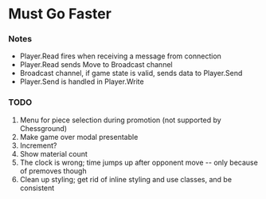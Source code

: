 # Must Go Faster

### Notes

-   Player.Read fires when receiving a message from connection
-   Player.Read sends Move to Broadcast channel
-   Broadcast channel, if game state is valid, sends data to Player.Send
-   Player.Send is handled in Player.Write

### TODO

1. Menu for piece selection during promotion (not supported by Chessground)
2. Make game over modal presentable
3. Increment?
4. Show material count
5. The clock is wrong; time jumps up after opponent move -- only because of premoves though
6. Clean up styling; get rid of inline styling and use classes, and be consistent